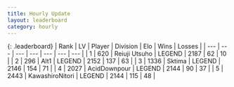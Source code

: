 ```yaml
---
title: Hourly Update
layout: leaderboard
category: hourly
---
```


{: .leaderboard}
| Rank | LV | Player | Division | Elo | Wins | Losses |
| --- | --- | --- | --- | --- | --- | --- |
| <span data-change="0">1</span> | 620 | <span title="ID: 335720">Reiuji Utsuho</span> | LEGEND | <span data-change="4">2187</span> | <span data-change="1">62</span> | <span data-change="0">10</span> |
| <span data-change="1">2</span> | 296 | <span title="ID: 443550">Alt1</span> | LEGEND | <span data-change="0">2152</span> | <span data-change="0">137</span> | <span data-change="0">63</span> |
| <span data-change="-1">3</span> | 1336 | <span title="ID: 353063">Sktima</span> | LEGEND | <span data-change="-16">2146</span> | <span data-change="1">154</span> | <span data-change="2">71</span> |
| <span data-change="0">4</span> | 2027 | <span title="ID: 304661">AcidDownpour</span> | LEGEND | <span data-change="0">2144</span> | <span data-change="0">90</span> | <span data-change="0">37</span> |
| <span data-change="0">5</span> | 2443 | <span title="ID: 164871">KawashiroNitori</span> | LEGEND | <span data-change="0">2144</span> | <span data-change="0">115</span> | <span data-change="0">48</span> |